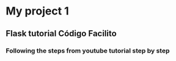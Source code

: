 # My project 1
## Flask tutorial Código Facilito
### Following the steps from youtube tutorial step by step